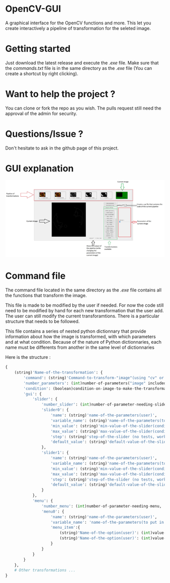 # OpenCV-GUI
A graphical interface for the OpenCV functions and more. This let you create interactively a pipeline of transformation for the seleted image. 

# Getting started
Just download the latest release and execute the *.exe* file. Make sure that the *commands.txt* file is in the same directory as the *.exe* file (You can create a shortcut by right clicking).

# Want to help the project ?
You can clone or fork the repo as you wish. The pulls request still need the approval of the admin for security.

# Questions/Issue ?
Don't hesitate to ask in the github page of this project.

# GUI explanation

![GUI Explained](assets/gui_explained.jpg)

# Command file
The command file located in the same directory as the *.exe* file contains all the functions that transform the image. 

This file is made to be modified by the user if needed. For now the code still need to be modified by hand for each new transformation that the user add. The user can still modify the current transforamtions. There is a particular structure that needs to be followed. 

This file contains a series of nested python dictionnary that provide information about how the image is transformed, with which parameters and at what condition. Because of the nature of Python dictionnaries, each name must be differents from another in the same level of dictionnaries

Here is the structure :

```python
{
    (string)'Name-of-the-transformation': {
        'command': (string)'Command-to-transform-"image"(using "cv" or "np")',
        'number_parameters': (int)number-of-parameters("image" included),
        'condition': (boolean)condition-on-image-to-make-the-transformation-appear-in-the-gui,
        'gui': {
            'slider': {
                'number_slider': (int)number-of-parameter-needing-slider,
                'slider0': {
                    'name': (string)'name-of-the-parameters(user)',
                    'variable_name': (string)'name-of-the-parameters(to put in the "command")',
                    'min_value': (string)'min-value-of-the-slider(condition with "image" possible)',
                    'max_value': (string)'max-value-of-the-slider(condition with "image" possible)',
                    'step': (string)'step-of-the-slider (no tests, working for 1 and 2)',
                    'default_value': (string)'default-value-of-the-slider(condition with "image" possible)'
                },
                'slider1': {
                    'name': (string)'name-of-the-parameters(user)',
                    'variable_name': (string)'name-of-the-parameters(to put in the "command")',
                    'min_value': (string)'min-value-of-the-slider(condition with "image" possible)',
                    'max_value': (string)'max-value-of-the-slider(condition with "image" possible)',
                    'step': (string)'step-of-the-slider (no tests, working for 1 and 2)',
                    'default_value': (string)'default-value-of-the-slider(condition with "image" possible)'
                }
            },
            'menu': {
                'number_menu': (int)number-of-parameter-needing-menu,
                'menu0': {
                    'name': (string)'name-of-the-parameters(user)',
                    'variable_name': 'name-of-the-parameters(to put in the "command")',
                    'menu_item':{
                        (string)'Name-of-the-option(user)': (int)value-of-the-option,
                        (string)'Name-of-the-option(user)': (int)value-of-the-option
                    }
                }
            }
        }
    },
    # Other transformations ...
}
```